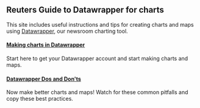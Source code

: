 ## Reuters Guide to Datawrapper for charts

This site includes useful instructions and tips for creating charts and maps using [Datawrapper](https://www.datawrapper.de/), our newsroom charting tool.

#### [Making charts in Datawrapper](./making-charts-with-datawrapper.md)

Start here to get your Datawrapper account and start making charts and maps.

#### [Datawrapper Dos and Don'ts](./dos-and-donts.md)

Now make better charts and maps! Watch for these common pitfalls and copy these best practices.
